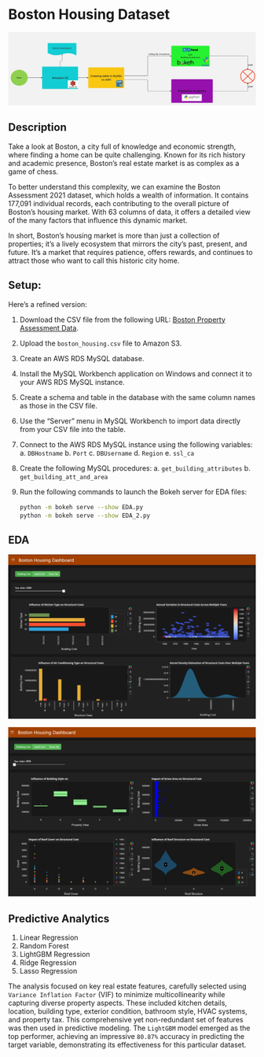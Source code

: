# Boston Housing Dataset

![alt text](Flowchart.jpg)

## Description

Take a look at Boston, a city full of knowledge and economic strength, where finding a home can be quite challenging. Known for its rich history and academic presence, Boston’s real estate market is as complex as a game of chess.

To better understand this complexity, we can examine the Boston Assessment 2021 dataset, which holds a wealth of information. It contains 177,091 individual records, each contributing to the overall picture of Boston’s housing market. With 63 columns of data, it offers a detailed view of the many factors that influence this dynamic market.

In short, Boston’s housing market is more than just a collection of properties; it’s a lively ecosystem that mirrors the city’s past, present, and future. It’s a market that requires patience, offers rewards, and continues to attract those who want to call this historic city home.

## Setup:

Here’s a refined version:

1. Download the CSV file from the following URL: [Boston Property Assessment Data](https://data.boston.gov/dataset/property-assessment/resource/c4b7331e-e213-45a5-adda-052e4dd31d41).

2. Upload the `boston_housing.csv` file to Amazon S3.

3. Create an AWS RDS MySQL database.

4. Install the MySQL Workbench application on Windows and connect it to your AWS RDS MySQL instance.

5. Create a schema and table in the database with the same column names as those in the CSV file.

6. Use the “Server” menu in MySQL Workbench to import data directly from your CSV file into the table.

7. Connect to the AWS RDS MySQL instance using the following variables:
   a. `DBHostname`
   b. `Port`
   c. `DBUsername`
   d. `Region`
   e. `ssl_ca`

8. Create the following MySQL procedures:
   a. `get_building_attributes`
   b. `get_building_att_and_area`

9. Run the following commands to launch the Bokeh server for EDA files:

   ```bash
   python -m bokeh serve --show EDA.py
   python -m bokeh serve --show EDA_2.py
   ```

## EDA

![alt text](Dashboard.png)

![alt text](Dashboard2.png)


## Predictive Analytics

1. Linear Regression
2. Random Forest
3. LightGBM Regression
4. Ridge Regression
5. Lasso Regression

The analysis focused on key real estate features, carefully selected using `Variance Inflation Factor` (VIF) to minimize multicollinearity while capturing diverse property aspects. These included kitchen details, location, building type, exterior condition, bathroom style, HVAC systems, and property tax. This comprehensive yet non-redundant set of features was then used in predictive modeling. The `LightGBM` model emerged as the top performer, achieving an impressive `80.87%` accuracy in predicting the target variable, demonstrating its effectiveness for this particular dataset.
